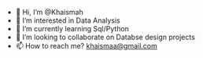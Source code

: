 - 👋 Hi, I’m @Khaismah
- 👀 I’m interested in Data Analysis 
- 🌱 I’m currently learning Sql/Python
- 💞️ I’m looking to collaborate on Databse design projects
- 📫 How to reach me? khaismaa@gmail.com

<!---
Khaismah/Khaismah is a ✨ special ✨ repository because its `README.md` (this file) appears on your GitHub profile.
You can click the Preview link to take a look at your changes.
--->
